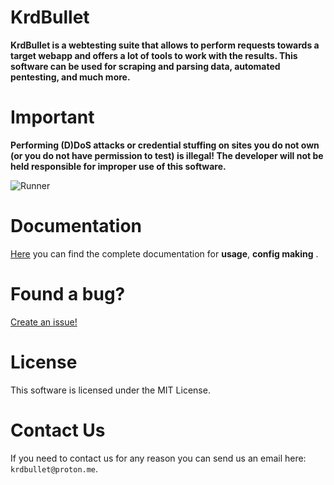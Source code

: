 # KrdBullet

**KrdBullet is a webtesting suite that allows to perform requests towards a target webapp and offers a lot of tools to work with the results. This software can be used for **scraping** and **parsing data**, automated **pentesting**, and much more.**

# Important 

**Performing (D)DoS attacks or credential stuffing on sites you do not own (or you do not have permission to test) is **illegal!** The developer will not be held responsible for improper use of this software.**

![Runner](https://i.ibb.co/mcY98q4/Screenshot-2024-02-10-22-49-17-654-org-krdbullet-krdbullet.jpg)

# Documentation

[Here](https://krdbullet.rf.gd) you can find the complete documentation for **usage**, **config making** .

# Found a bug?
[Create an issue!](https://help.github.com/en/articles/creating-an-issue)

# License
This software is licensed under the MIT License.

# Contact Us

If you need to contact us for any reason you can send us an email here: `krdbullet@proton.me`.
